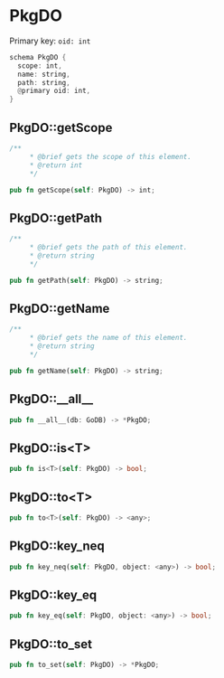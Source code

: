 # PkgDO

Primary key: `oid: int`

```rust
schema PkgDO {
  scope: int,
  name: string,
  path: string,
  @primary oid: int,
}
```
## PkgDO::getScope

```rust
/**
     * @brief gets the scope of this element.
     * @return int
     */
```
```rust
pub fn getScope(self: PkgDO) -> int;
```
## PkgDO::getPath

```rust
/**
     * @brief gets the path of this element.
     * @return string
     */
```
```rust
pub fn getPath(self: PkgDO) -> string;
```
## PkgDO::getName

```rust
/**
     * @brief gets the name of this element.
     * @return string
     */
```
```rust
pub fn getName(self: PkgDO) -> string;
```
## PkgDO::\_\_all\_\_

```rust
pub fn __all__(db: GoDB) -> *PkgDO;
```
## PkgDO::is\<T\>

```rust
pub fn is<T>(self: PkgDO) -> bool;
```
## PkgDO::to\<T\>

```rust
pub fn to<T>(self: PkgDO) -> <any>;
```
## PkgDO::key\_neq

```rust
pub fn key_neq(self: PkgDO, object: <any>) -> bool;
```
## PkgDO::key\_eq

```rust
pub fn key_eq(self: PkgDO, object: <any>) -> bool;
```
## PkgDO::to\_set

```rust
pub fn to_set(self: PkgDO) -> *PkgDO;
```
